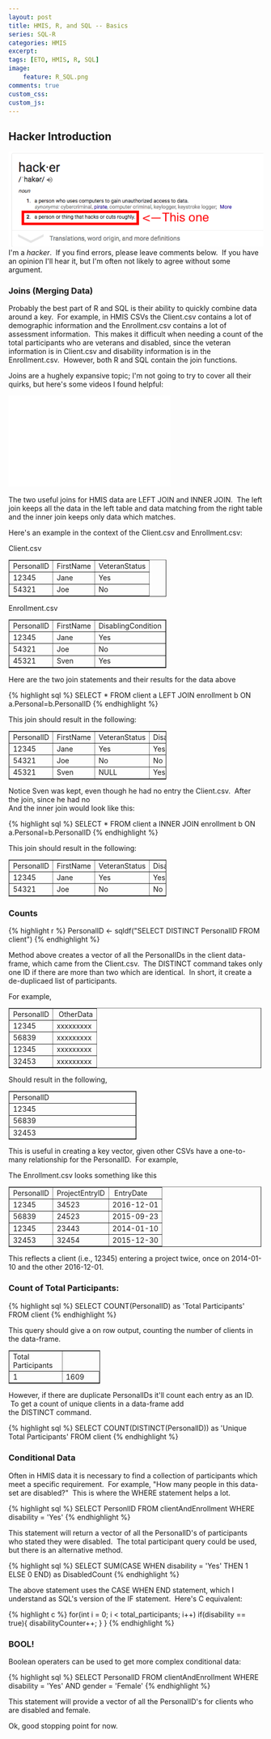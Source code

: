 ```yaml
---
layout: post
title: HMIS, R, and SQL -- Basics
series: SQL-R
categories: HMIS
excerpt:
tags: [ETO, HMIS, R, SQL]
image: 
    feature: R_SQL.png
comments: true
custom_css:
custom_js: 
---
```


## Hacker Introduction

![](/../../images/Screenshot%202016-12-27%2007.39.30.png)I'm a _hacker_.  If you find errors, please leave comments below.  If you have an opinion I'll hear it, but I'm often not likely to agree without some argument.  

### Joins (Merging Data)

Probably the best part of R and SQL is their ability to quickly combine data around a key.  For example, in HMIS CSVs the Client.csv contains a lot of demographic information and the Enrollment.csv contains a lot of assessment information.  This makes it difficult when needing a count of the total participants who are veterans and disabled, since the veteran information is in Client.csv and disability information is in the Enrollment.csv.  However, both R and SQL contain the join functions.    

Joins are a hughely expansive topic; I'm not going to try to cover all their quirks, but here's some videos I found helpful:  

<iframe allowfullscreen="" frameborder="0" height="180" src="//www.youtube.com/embed/KTvYHEntvn8" width="320"></iframe>  

The two useful joins for HMIS data are LEFT JOIN and INNER JOIN.  The left join keeps all the data in the left table and data matching from the right table and the inner join keeps only data which matches.  

Here's an example in the context of the Client.csv and Enrollment.csv:  

Client.csv

<table border="1" cellpadding="1" cellspacing="1" style="width: 312px;">

<tbody>
<tr>
<td>PersonalID</td>
<td>FirstName</td>
<td>VeteranStatus</td>
</tr>
<tr>
<td>12345</td>
<td>Jane</td>
<td>Yes</td>
</tr>
<tr>
<td>54321</td>
<td>Joe</td>
<td>No</td>
</tr>
</tbody>
</table>

Enrollment.csv
<table border="1" cellpadding="1" cellspacing="1" style="width: 312px;">
<tbody>
<tr>
<td>PersonalID</td>
<td>FirstName</td>
<td>DisablingCondition</td>
</tr>
<tr>
<td>12345</td>
<td>Jane</td>
<td>Yes</td>
</tr>
<tr>
<td>54321</td>
<td>Joe</td>
<td>No</td>
</tr>
<tr>
<td>45321</td>
<td>Sven</td>
<td>Yes</td>
</tr>
</tbody>
</table>

Here are the two join statements and their results for the data above

{% highlight sql %}
SELECT * 
   FROM client a 
   LEFT JOIN enrollment b ON a.Personal=b.PersonalID
{% endhighlight %}

This join should result in the following:

<table border="1" cellpadding="1" cellspacing="1" style="width: 312px;">

<tbody>

<tr>

<td>PersonalID</td>

<td>FirstName</td>

<td>VeteranStatus</td>

<td>DisablingCondition</td>

</tr>

<tr>

<td>12345</td>

<td>Jane</td>

<td>Yes</td>

<td>Yes</td>

</tr>

<tr>

<td>54321</td>

<td>Joe</td>

<td>No</td>

<td>No</td>

</tr>

<tr>

<td>45321</td>

<td>Sven</td>

<td>NULL</td>

<td>Yes</td>

</tr>

</tbody>

</table>

Notice Sven was kept, even though he had no entry the Client.csv.  After the join, since he had no   
And the inner join would look like this:

{% highlight sql %}
SELECT * 
       FROM client a 
       INNER JOIN enrollment b ON a.Personal=b.PersonalID
{% endhighlight %}

This join should result in the following:

<table border="1" cellpadding="1" cellspacing="1" style="width: 312px;">

<tbody>

<tr>

<td>PersonalID</td>

<td>FirstName</td>

<td>VeteranStatus</td>

<td>DisablingCondition</td>

</tr>

<tr>

<td>12345</td>

<td>Jane</td>

<td>Yes</td>

<td>Yes</td>

</tr>

<tr>

<td>54321</td>

<td>Joe</td>

<td>No</td>

<td>No</td>

</tr>

</tbody>

</table>

### Counts

{% highlight r %}
PersonalID <- sqldf("SELECT DISTINCT PersonalID FROM client")
{% endhighlight %}

Method above creates a vector of all the PersonalIDs in the client data-frame, which came from the Client.csv.  The DISTINCT command takes only one ID if there are more than two which are identical.  In short, it create a de-duplicaed list of participants.  

For example,

<table border="1" cellpadding="1" cellspacing="1" style="width:500px;">

<tbody>

<tr>

<td>PersonalID</td>

<td> OtherData</td>

</tr>

<tr>

<td>12345</td>

<td>xxxxxxxxx</td>

</tr>

<tr>

<td>56839</td>

<td>xxxxxxxxx</td>

</tr>

<tr>

<td>12345</td>

<td>xxxxxxxxx</td>

</tr>

<tr>

<td>32453</td>

<td>xxxxxxxxx</td>

</tr>

</tbody>

</table>

Should result in the following,

<table border="1" cellpadding="1" cellspacing="1" style="width: 253px;">

<tbody>

<tr>

<td style="width: 245px;">PersonalID</td>

</tr>

<tr>

<td style="width: 245px;">12345</td>

</tr>

<tr>

<td style="width: 245px;">56839</td>

</tr>

<tr>

<td style="width: 245px;">32453</td>

</tr>

</tbody>

</table>

This is useful in creating a key vector, given other CSVs have a one-to-many relationship for the PersonalID.  For example,  

The Enrollment.csv looks something like this

<table border="1" cellpadding="1" cellspacing="1" style="width:500px;">

<tbody>

<tr>

<td>PersonalID</td>

<td>ProjectEntryID</td>

<td> EntryDate</td>

</tr>

<tr>

<td>12345</td>

<td>34523</td>

<td>2016-12-01</td>

</tr>

<tr>

<td>56839</td>

<td>24523</td>

<td>2015-09-23</td>

</tr>

<tr>

<td>12345</td>

<td>23443</td>

<td>2014-01-10</td>

</tr>

<tr>

<td>32453</td>

<td>32454</td>

<td>2015-12-30</td>

</tr>

</tbody>

</table>

This reflects a client (i.e., 12345) entering a project twice, once on 2014-01-10 and the other 2016-12-01.

### Count of Total Participants:

{% highlight sql %}
SELECT COUNT(PersonalID) as 'Total Participants' FROM client
{% endhighlight %}

This query should give a on row output, counting the number of clients in the data-frame.

<table border="1" cellpadding="1" cellspacing="1" style="width: 181px;">

<tbody>

<tr>

<td style="width: 121px;">Total Participants</td>

</tr>

<tr>

<td>1</td>

<td class="rtecenter" style="width: 121px;">1609</td>

</tr>

</tbody>

</table>

However, if there are duplicate PersonalIDs it'll count each entry as an ID.  To get a count of unique clients in a data-frame add the DISTINCT command.

{% highlight sql %}
SELECT COUNT(DISTINCT(PersonalID)) as 'Unique Total Participants' FROM client
{% endhighlight %}
### Conditional Data

Often in HMIS data it is necessary to find a collection of participants which meet a specific requirement.  For example, "How many people in this data-set are disabled?"  This is where the WHERE statement helps a lot.

{% highlight sql %}
SELECT PersonlID FROM clientAndEnrollment WHERE disability = 'Yes'
{% endhighlight %}

This statement will return a vector of all the PersonalID's of participants who stated they were disabled.  The total participant query could be used, but there is an alternative method.  

{% highlight sql %}
SELECT SUM(CASE WHEN 
               disability = 'Yes' THEN 1 ELSE 0 
           END) as DisabledCount
{% endhighlight %}

The above statement uses the CASE WHEN END statement, which I understand as SQL's version of the IF statement.  Here's C equivalent:

{% highlight c %}
for(int i = 0; i < total_participants; i++)
    if(disability == true){
       disabilityCounter++;
    }
}
{% endhighlight %}

### BOOL!

Boolean operaters can be used to get more complex conditional data:

{% highlight sql %}
SELECT PersonalID FROM clientAndEnrollment 
       WHERE disability = 'Yes' 
       AND gender = 'Female'
{% endhighlight %}

This statement will provide a vector of all the PersonalID's for clients who are disabled and female.  

Ok, good stopping point for now.